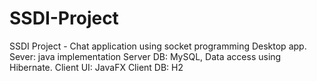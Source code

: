 # SSDI-Project
SSDI Project - Chat application using socket programming
Desktop app.
Sever: java implementation
Server DB: MySQL, Data access using Hibernate.
Client UI: JavaFX
Client DB: H2
